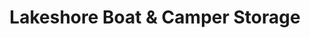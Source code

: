 ---
title: "Lakeshore Boat & Camper Storage"
url: /winneconne/lakeshore-boat-and-camper-storage/
shop: storage rental
---